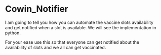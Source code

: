 # Cowin_Notifier
I am going to tell you how you can automate the vaccine slots availability and get notified when a slot is available. We will see the implementation in python.

For your ease use this so that everyone can get notified about the availability of slots and we all can get vaccinated.
